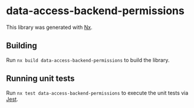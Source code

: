# data-access-backend-permissions

This library was generated with [Nx](https://nx.dev).

## Building

Run `nx build data-access-backend-permissions` to build the library.

## Running unit tests

Run `nx test data-access-backend-permissions` to execute the unit tests via [Jest](https://jestjs.io).
